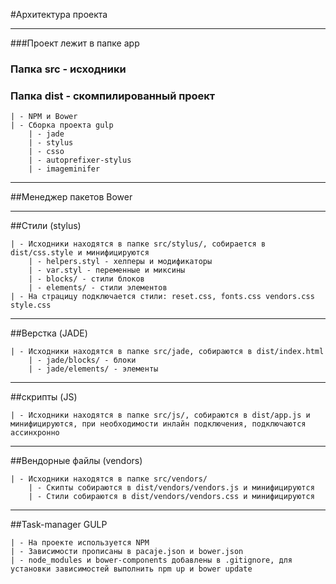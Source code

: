 #Архитектура проекта   

************************************************************************************
###Проект лежит в папке app  
  
### Папка src - исходники  
### Папка dist - скомпилированный проект  
	| - NPM и Bower  
	| - Сборка проекта gulp  
		| - jade  
		| - stylus  
		| - csso  
		| - autoprefixer-stylus  
		| - imageminifer  


************************************************************************************

##Менеджер пакетов Bower  

************************************************************************************

##Стили (stylus)  

	| - Исходники находятся в папке src/stylus/, собирается в dist/css.style и минифицируются  
		| - helpers.styl - хелперы и модификаторы  
		| - var.styl - переменные и миксины  
		| - blocks/ - стили блоков  
		| - elements/ - стили элементов  
	| - На страцицу подключается стили: reset.css, fonts.css vendors.css style.css  

************************************************************************************

##Верстка (JADE)  
  
	| - Исходники находятся в папке src/jade, собираются в dist/index.html  
		| - jade/blocks/ - блоки  
		| - jade/elements/ - элементы  

************************************************************************************

##скрипты (JS)  
  
	| - Исходники находятся в папке src/js/, собираются в dist/app.js и минифицируются, при необходимости инлайн подключения, подключаются ассинхронно  

************************************************************************************

##Вендорные файлы (vendors)  
  
	| - Исходники находятся в папке src/vendors/  
		| - Скипты собираются в dist/vendors/vendors.js и минифицируются  
		| - Стили собираются в dist/vendors/vendors.css и минифицируются  

************************************************************************************

##Task-manager GULP  

	| - На проекте используется NPM
	| - Зависимости прописаны в pacaje.json и bower.json
	| - node_modules и bower-components добавлены в .gitignore, для установки зависимостей выполнить npm up и bower update